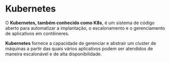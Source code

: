 # Kubernetes

O **Kubernetes, também conhecido como K8s**, é um sistema de código aberto para automatizar a implantação, o escalonamento e o gerenciamento de aplicativos em contêineres.

**Kubernetes** fornece a capacidade de gerenciar e abstrair um cluster de máquinas a partir das quais vários aplicativos podem ser atendidos de maneira escalonável e de alta disponibilidade.